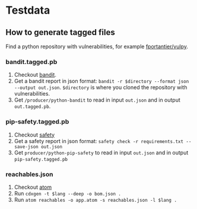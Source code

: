 # Testdata

## How to generate tagged files

Find a python repository with vulnerabilities,
for example [fportantier/vulpy](https://github.com/fportantier/vulpy).

### bandit.tagged.pb

1. Checkout [bandit](https://github.com/PyCQA/bandit).
2. Get a bandit report in json format:
`bandit -r $directory --format json --output out.json`. 
`$directory` is where you cloned the repository with vulnerabilities.
3. Get `/producer/python-bandit` to read in input `out.json` 
and in output `out.tagged.pb`.

### pip-safety.tagged.pb

1. Checkout [safety](https://pypi.org/project/safety/)
2. Get a safety report in json format:
`safety check -r requirements.txt --save-json out.json`
3. Get `producer/python-pip-safety` to read in input `out.json`
and in output `pip-safety.tagged.pb`

### reachables.json

1. Checkout [atom](https://github.com/AppThreat/atom)
2. Run `cdxgen -t $lang --deep -o bom.json .`
3. Run `atom reachables -o app.atom -s reachables.json -l $lang .`
